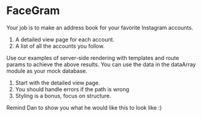# FaceGram

Your job is to make an address book for your favorite Instagram accounts.

1. A detailed view page for each account.
1. A list of all the accounts you follow.

Use our examples of server-side rendering with templates and route params to achieve the above results. You can use the data in the dataArray module as your mock database.

1. Start with the detailed view page.
1. You should handle errors if the path is wrong
1. Styling is a bonus, focus on structure.

Remind Dan to show you what he would like this to look like :) 


